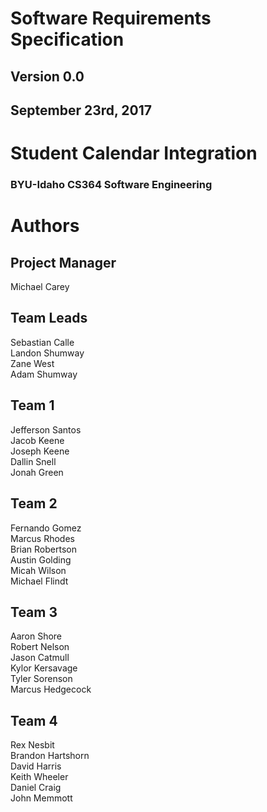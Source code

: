 # Software Requirements Specification
## Version 0.0
## September 23rd, 2017

# Student Calendar Integration
### BYU-Idaho CS364 Software Engineering

# Authors
## Project Manager

Michael Carey

## Team Leads

Sebastian Calle<br/>
Landon Shumway<br/>
Zane West<br/>
Adam Shumway<br/>

## Team 1

Jefferson Santos<br/>
Jacob Keene<br/>
Joseph Keene<br/>
Dallin Snell<br/>
Jonah Green<br/>

## Team 2

Fernando Gomez<br/>
Marcus Rhodes<br/>
Brian Robertson<br/>
Austin Golding<br/>
Micah Wilson<br/>
Michael Flindt<br/>

## Team 3

Aaron Shore<br/>
Robert Nelson<br/>
Jason Catmull<br/>
Kylor Kersavage<br/>
Tyler Sorenson<br/>
Marcus Hedgecock<br/>

## Team 4

Rex Nesbit<br/>
Brandon Hartshorn<br/>
David Harris<br/>
Keith Wheeler<br/>
Daniel Craig<br/>
John Memmott<br/>
